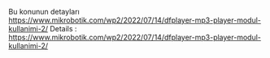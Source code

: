 Bu konunun detayları https://www.mikrobotik.com/wp2/2022/07/14/dfplayer-mp3-player-modul-kullanimi-2/
Details : https://www.mikrobotik.com/wp2/2022/07/14/dfplayer-mp3-player-modul-kullanimi-2/
